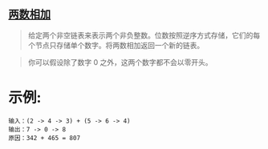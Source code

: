 ## [两数相加](https://leetcode-cn.com/problems/add-two-numbers/description/)

> 给定两个非空链表来表示两个非负整数。位数按照逆序方式存储，它们的每个节点只存储单个数字。将两数相加返回一个新的链表。

> 你可以假设除了数字 0 之外，这两个数字都不会以零开头。

示例:
===
```
输入：(2 -> 4 -> 3) + (5 -> 6 -> 4)
输出：7 -> 0 -> 8
原因：342 + 465 = 807
```
